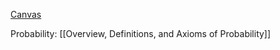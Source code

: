 [Canvas](https://utexas.instructure.com/courses/1381709/)

Probability: [[Overview, Definitions, and Axioms of Probability]]
